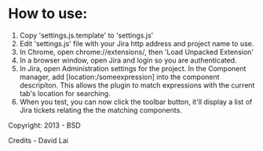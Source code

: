 # How to use:

1. Copy 'settings.js.template' to 'settings.js'
2. Edit 'settings.js' file with your Jira http address and project name to use.
3. In Chrome, open chrome://extensions/, then 'Load Unpacked Extension'
4. In a browser window, open Jira and login so you are authenticated.
5. In Jira, open Administration settings for the project.  In the Component manager, add 
[location:/someexpression] into the component descripiton.  This allows the plugin to 
match expressions with the current tab's location for searching.
6. When you test, you can now click the toolbar button, it'll display a list of Jira 
tickets relating the the matching components.

Copyright: 2013 - BSD

Credits - David Lai

